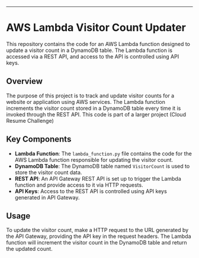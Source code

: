 ---

# AWS Lambda Visitor Count Updater

This repository contains the code for an AWS Lambda function designed to update a visitor count in a DynamoDB table. The Lambda function is accessed via a REST API, and access to the API is controlled using API keys.

## Overview

The purpose of this project is to track and update visitor counts for a website or application using AWS services. The Lambda function increments the visitor count stored in a DynamoDB table every time it is invoked through the REST API. This code is part of a larger project (Cloud Resume Challenge)

## Key Components

- **Lambda Function**: The `lambda_function.py` file contains the code for the AWS Lambda function responsible for updating the visitor count.
- **DynamoDB Table**: The DynamoDB table named `VisitorCount` is used to store the visitor count data.
- **REST API**: An API Gateway REST API is set up to trigger the Lambda function and provide access to it via HTTP requests.
- **API Keys**: Access to the REST API is controlled using API keys generated in API Gateway.

## Usage

To update the visitor count, make a HTTP request to the URL generated by the API Gateway, providing the API key in the request headers. The Lambda function will increment the visitor count in the DynamoDB table and return the updated count.

